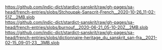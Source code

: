 https://github.com/indic-dict/stardict-sanskrit/raw/gh-pages/sa-head/french-entries/slobs/Stchoupak-Sanscrit-French__2020-10-26_11-02-51Z__2MB.slob  
https://github.com/indic-dict/stardict-sanskrit/raw/gh-pages/sa-head/french-entries/slobs/burnouf__2020-06-21_05-10-20Z__2MB.slob  
https://github.com/indic-dict/stardict-sanskrit/raw/gh-pages/sa-head/french-entries/slobs/dictionnaire-heritage_du_sanskrit_san-fra__2021-02-15_09-01-23__3MB.slob  
